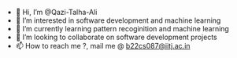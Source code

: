 - 👋 Hi, I’m @Qazi-Talha-Ali
- 👀 I’m interested in software development and machine learning
- 🌱 I’m currently learning pattern recoginition and machine learning
- 💞️ I’m looking to collaborate on software development projects
- 📫 How to reach me ?, mail me @ b22cs087@iitj.ac.in

<!---
Qazi-Talha-Ali-087/Qazi-Talha-Ali-087 is a ✨ special ✨ repository because its `README.md` (this file) appears on your GitHub profile.
You can click the Preview link to take a look at your changes.
--->
